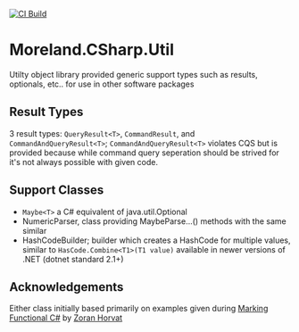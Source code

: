 [![CI Build](https://github.com/tsmoreland/csharp-misc/actions/workflows/UtilCI.yml/badge.svg)](https://github.com/tsmoreland/csharp-misc/actions/workflows/UtilCI.yml)

# Moreland.CSharp.Util

Utilty object library provided generic support types such as results, optionals, etc.. for use in other software packages

## Result Types

3 result types: ```QueryResult<T>```, ```CommandResult```, and ```CommandAndQueryResult<T>```; ```CommandAndQueryResult<T>``` violates CQS but is provided because while command query seperation should be strived for it's not always possible with given code.

## Support Classes

- ```Maybe<T>``` a C# equivalent of java.util.Optional<T>
- NumericParser, class providing MaybeParse...() methods with the same similar 
- HashCodeBuilder; builder which creates a HashCode for multiple values, similar to ```HasCode.Combine<T1>(T1 value)``` available in newer versions of .NET (dotnet standard 2.1+)

## Acknowledgements

Either class initially based primarily on examples given during [Marking Functional C#](https://app.pluralsight.com/library/courses/making-functional-csharp)
by [Zoran Horvat](http://twitter.com/zoranh75)
